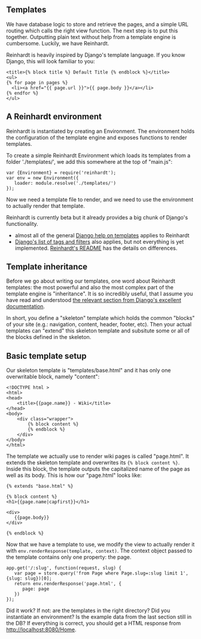 Templates
------------

We have database logic to store and retrieve the pages, and a simple URL routing which calls the right view function. The next step is to put this together. Outputting plain text without help from a template engine is cumbersome. Luckily, we have Reinhardt.

Reinhardt is heavily inspired by Django's template language. If you know Django, this will look familiar to you:

    <title>{% block title %} Default Title {% endblock %}</title>
    <ul>
    {% for page in pages %}
      <li><a href="{{ page.url }}">{{ page.body }}</a></li>
    {% endfor %}
    </ul>

A Reinhardt environment
------------------------

Reinhardt is instantiated by creating an Environment. The environment holds the configuration of the template engine and exposes functions to render templates.

To create a simple Reinhardt Environment which loads its templates from a folder './templates/', we add this somewhere at the top of "main.js":

    var {Environment} = require('reinhardt');
    var env = new Environment({
       loader: module.resolve('./templates/')
    });

Now we need a template file to render, and we need to use the environment to actually render that template.

<div class="knowmore">

Reinhardt is currently beta but it already provides a big chunk of Django's functionality.

  * almost all of the general [Django help on templates](https://docs.djangoproject.com/en/1.4/topics/templates/) applies to Reinhardt
  * [Django's list of tags and filters](https://docs.djangoproject.com/en/1.4/ref/templates/builtins/) also applies, but not everything is yet implemented. [Reinhardt's README](https://github.com/oberhamsi/reinhardt/blob/master/README) has the details on differences.

</div>

Template inheritance
---------------------

Before we go about writing our templates, one word about Reinhardt templates: the most powerful and also the most complex part of the template engine is "inheritance". It is so incredibly useful, that I assume you have read and understood [the relevant section from Django's excellent documentation](https://docs.djangoproject.com/en/1.4/topics/templates/#template-inheritance).

In short, you define a "skeleton" template which holds the common "blocks" of your site (e.g.: navigation, content, header, footer, etc). Then your actual templates can "extend" this skeleton template and subsitute some or all of the blocks defined in the skeleton.

Basic template setup
-----------------------------

Our skeleton template is "templates/base.html" and it has only one overwritable block, namely "content":

    <!DOCTYPE html >
    <html>
    <head>
        <title>{{page.name}} - Wiki</title>
    </head>
    <body>
        <div class="wrapper">
            {% block content %}
            {% endblock %}
        </div>
    </body>
    </html>

The template we actually use to render wiki pages is called "page.html". It extends the skeleton template and overwrites its `{% block content %}`. Inside this block, the template outputs the capitalized name of the page as well as its body. This is how our "page.html" looks like:

    {% extends "base.html" %}

    {% block content %}
    <h1>{{page.name|capfirst}}</h1>

    <div>
       {{page.body}}
    </div>

    {% endblock %}


Now that we have a template to use, we modify the view to actually render it with `env.renderResponse(template, context)`. The context object passed to the template contains only one property: the page.

    app.get('/:slug', function(request, slug) {
       var page = store.query('from Page where Page.slug=:slug limit 1', {slug: slug})[0];
       return env.renderResponse('page.html', {
          page: page
       })
    });

Did it work? If not: are the templates in the right directory? Did you instantiate an environment? Is the example data from the last section still in the DB? If everything is correct, you should get a HTML response from <http://localhost:8080/Home>.
